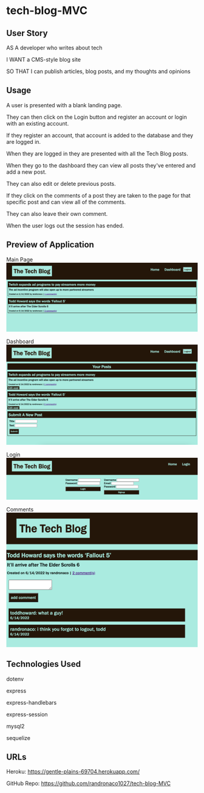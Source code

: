# tech-blog-MVC

## User Story

AS A developer who writes about tech

I WANT a CMS-style blog site

SO THAT I can publish articles, blog posts, and my thoughts and opinions

## Usage

A user is presented with a blank landing page.

They can then  click on the Login button and register an account or login with an existing account. 

If they register an account, that account is added to the database and they are logged in.

When they are logged in they are presented with all the Tech Blog posts.

When they go to the dashboard they can view all posts they've entered and add a new post.

They can also edit or delete previous posts.

If they click on the comments of a post they are taken to the page for that specific post and can view all of the comments.

They can also leave their own comment.

When the user logs out the session has ended.

## Preview of Application

Main Page
![main page](./public/images/main-page.png)

Dashboard
![dashboard](./public/images/dashboard.png)

Login
![login](./public/images/login.png)

Comments
![comments](./public/images/comments.png)

## Technologies Used

dotenv

express

express-handlebars

express-session

mysql2

sequelize

## URLs

Heroku: https://gentle-plains-69704.herokuapp.com/ 

GitHub Repo: https://github.com/randronaco1027/tech-blog-MVC 